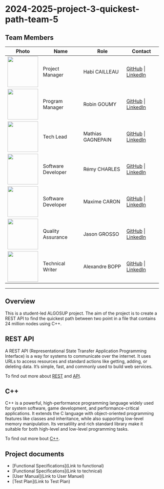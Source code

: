 # 2024-2025-project-3-quickest-path-team-5

## Team Members

| Photo | Name | Role | Contact |
|---|---|---|---|
| <img src="https://avatars.githubusercontent.com/u/145991425?v=4" width="100" height="100"> | Project Manager | Habi CAILLEAU| [GitHub](https://github.com/habicll) \| [LinkedIn](https://www.linkedin.com/in/habi-cailleau-3b72b5293/) | 
| <img src="https://avatars.githubusercontent.com/u/182214449?v=4" width="100" height="100"> | Program Manager | Robin GOUMY |[GitHub](https://github.com/RobinGOUMY) \| [LinkedIn](https://www.linkedin.com/in/robin-goumy-66452832a/) |
| <img src="https://avatars.githubusercontent.com/u/145995367?v=4" width="100" height="100"> |  Tech Lead | Mathias GAGNEPAIN |[GitHub](https://github.com/MistzSoftware) \| [LinkedIn](https://www.linkedin.com/in/mathias-gagnepain-426a131b0/) |
| <img src="https://avatars.githubusercontent.com/u/100137905?v=4" width="100" height="100">| Software Developer | Rémy CHARLES |[GitHub](https://github.com/RemyCHARLES) \| [LinkedIn](https://www.linkedin.com/in/r%C3%A9my-charles-2a8960232/) |
| <img src="https://avatars.githubusercontent.com/u/145995231?v=4" width="100" height="100">| Software Developer | Maxime CARON |[GitHub](https://github.com/MaximeAlgosup) \| [LinkedIn](https://www.linkedin.com/in/maxime-caron-dev/) |
| <img src="https://avatars.githubusercontent.com/u/114397870?v=4" width="100" height="100"> | Quality Assurance | Jason GROSSO |[GitHub](https://github.com/JasonGROSSO) \| [LinkedIn](https://www.linkedin.com/in/jason-grosso-847b39251/) |
| <img src="https://avatars.githubusercontent.com/u/123485791?v=4" width="100" height="100"> | Technical Writer | Alexandre BOPP |[GitHub](https://github.com/Boppalex) \| [LinkedIn](https://www.linkedin.com/in/alexandre-bopp-682a97250/) |

--- 

## Overview

This is a student-led ALGOSUP project. The aim of the project is to create a REST API to find the quickest path between two point in a file that contains 24 million nodes using C++.


## REST API

A REST API (Representational State Transfer Application Programming Interface) is a way for systems to communicate over the internet. It uses URLs to access resources and standard actions like getting, adding, or deleting data. It’s simple, fast, and commonly used to build web services.

To find out more about [REST](https://en.wikipedia.org/wiki/REST) and [API](https://en.wikipedia.org/wiki/API).


## C++

C++ is a powerful, high-performance programming language widely used for system software, game development, and performance-critical applications. It extends the C language with object-oriented programming features like classes and inheritance, while also supporting low-level memory manipulation. Its versatility and rich standard library make it suitable for both high-level and low-level programming tasks.

To find out more bout [C++](https://en.wikipedia.org/wiki/C++).

## Project documents

- [Functional Specifications](Link to functional)
- [Functional Specifications](Link to technical)
- [User Manual](Link to User Manuel)
- [Test Plan](Link to Test Plan)




